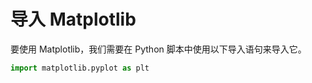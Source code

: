 # 导入 Matplotlib

要使用 Matplotlib，我们需要在 Python 脚本中使用以下导入语句来导入它。

```python
import matplotlib.pyplot as plt
```
